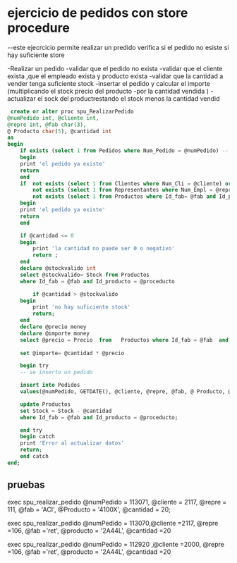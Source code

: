 # ejercicio de pedidos  con store procedure 


--este ejecrcicio permite realizar un predido verifica si el pedido no esiste si hay suficiente   store

-Realizar un pedido 
-validar que el pedido  no exista 
-validar que el cliente exista ,que el empleado exista  y producto exista 
-validar que la cantidad a vender tenga suficiente stock
-insertar el pedido  y calcular el importe (multiplicando el stock precio del producto
-por la cantidad vendida )
-actualizar el sock del productrestando el stock  menos  la cantidad vendid

```sql
 create or alter proc spu_RealizarPedido
@numPedido int, @cliente int,
@repre int, @fab char(3), 
@ Producto char(5), @cantidad int
as 
begin
	if exists (select 1 from Pedidos where Num_Pedido = @numPedido) -- verificamos si el pedido existe
	begin
	print 'el pedido ya existe'
	return
	end 
	if	not exists (select 1 from Clientes where Num_Cli = @cliente) or -- verificamos si el cliente existe
		not exists (select 1 from Representantes where Num_Empl = @repre) or
		not exists (select 1 from Productos where Id_fab= @fab and Id_producto = @proceducto) 
	begin
	print 'el pedido ya existe'
	return
	end 

	if @cantidad <= 0
	begin 
		print 'la cantidad no puede ser 0 o negativo'
		return ;
	end
	declare @stockvalido int
	select @stockvalido= Stock from Productos
	where Id_fab = @fab and Id_producto = @proceducto

		if @cantidad > @stockvalido
	begin 
		print 'no hay suficiente stock'
		return;
	end
	declare @precio money
	declare @importe money 
	select @precio = Precio  from   Productos where Id_fab = @fab  and Id_producto = @proceducto
	
	set @importe= @cantidad * @precio

	begin try
	-- se inserto un pedido

	insert into Pedidos
	values(@numPedido, GETDATE(), @cliente, @repre, @fab, @ Producto, @cantidad,@importe)

	update Productos
	set Stock = Stock - @cantidad
	where Id_fab = @fab and Id_producto = @proceducto;

	end try
	begin catch
	print 'Error al actualizar datos'
	return;
	end catch
end;

```

## pruebas 

exec spu_realizar_pedido @numPedido = 113071, @cliente = 
 2117, @repre = 111, @fab = 'ACI', @Producto = '4100X', @cantidad = 20;

 exec spu_realizar_pedido  @numPedido = 113070,@cliente =2117,
 @repre =106, @fab ='ret',
 @producto = '2A44L', @cantidad =20


  exec spu_realizar_pedido  @numPedido = 112920 ,@cliente =2000,
 @repre =106, @fab ='ret',
 @producto = '2A44L', @cantidad =20
